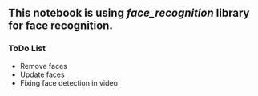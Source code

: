 ## This notebook is using _face_recognition_ library for face recognition.

### ToDo List
  - Remove faces
  - Update faces
  - Fixing face detection in video
